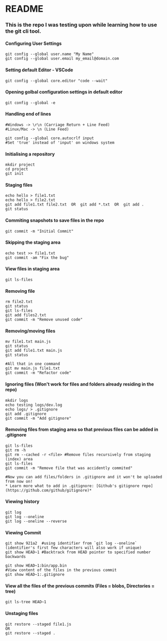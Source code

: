 # README

### This is the repo I was testing upon while learning how to use the git cli tool.  

#### Configuring User Settings  
```
git config --global user.name "My Name"
git config --global user.email my_email@domain.com  
```

#### Setting default Editor - VSCode  
```
git config --global core.editor "code --wait"
```

#### Opening golbal configuration settings in default editor  
```
git config --global -e
```

#### Handling end of lines  
```
#Windows -> \r\n (Carriage Return + Line Feed)
#Linux/Mac -> \n (Line Feed)

git config --global core.autocrlf input  
#Set 'true' instead of 'input' on windows system  
```

#### Initialising a repository
```
mkdir project
cd project
git init 
``` 

#### Staging files
```
echo hello > file1.txt
echo hello > file2.txt
git add file1.txt file2.txt  OR  git add *.txt  OR  git add .
git status
```

#### Commiting snapshots to save files in the repo
```
git commit -m "Initial Commit"
```

#### Skipping the staging area
```
echo test >> file1.txt
git commit -am "Fix the bug"
```

#### View files in staging area
```
git ls-files
```

#### Removing file
```
rm file2.txt
git status
git ls-files
git add files2.txt
git commit -m "Remove unused code"
```

#### Removing/moving files
```
mv file1.txt main.js
git status
git add file1.txt main.js
git status  
  
#All that in one command
git mv main.js file1.txt
git commit -m "Refactor code"
```

#### Ignoring files (Won't work for files and folders already residing in the repo)
```
mkdir logs
echo testing logs/dev.log
echo logs/ > .gitignore
git add .gitignore
git commit -m "Add gitignore"
```

#### Removing files from staging area so that previous files can be added in .gitignore
```
git ls-files
git rm -h
git rm --cached -r <file> #Remove files recursively from staging (index) area
git ls-files
git commit -m "Remove file that was accidently commited"

#Now you can add files/folders in .gitignore and it won't be uploaded from now on!
* Learn more what to add in .gitignore: [Github's gitignore repo](https://github.com/github/gitignore)*
```

#### Viewing history
```
git log
git log --oneline
git log --oneline --reverse
```

#### Viewing Commit
```
git show 921a2  #using identifier from `git log --oneline` (identifier's first few characters will also work if unique)
git show HEAD~1 #Backtrack from HEAD pointer to specified number backwards

git show HEAD~1:bin/app.bin
#View content of the files in the previous commit
git show HEAD~1:.gitignore
```

#### View all the files of the previous commits (Files = blobs, Directories = tree)
```
git ls-tree HEAD~1
```

#### Unstaging files
```
git restore --staged file1.js
OR
git restore --staged .
```
